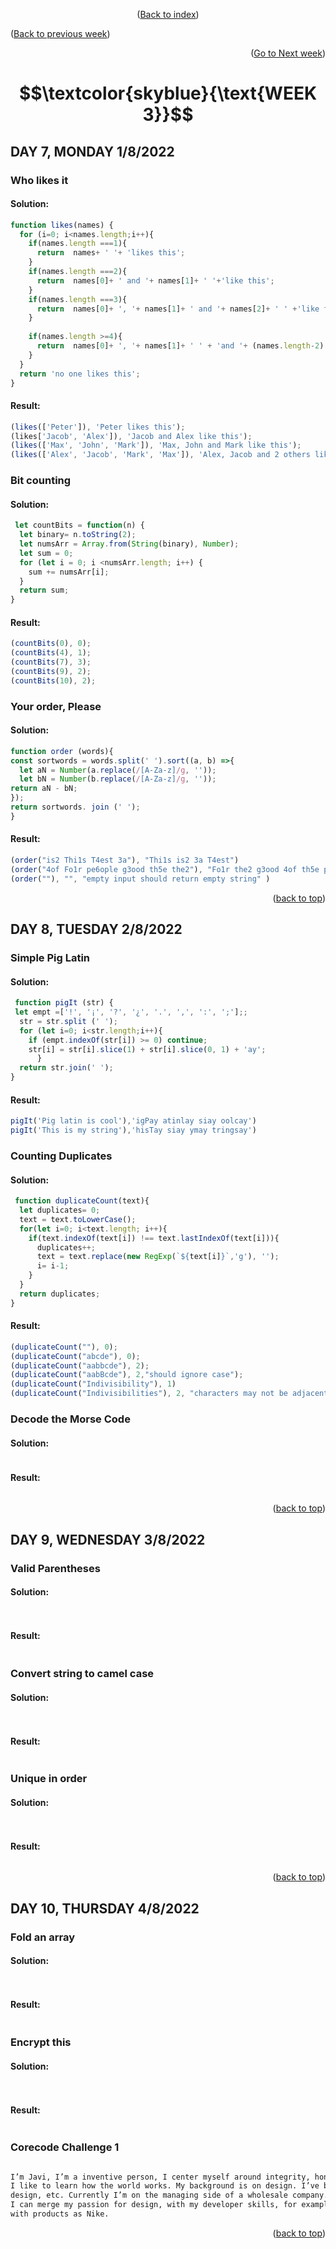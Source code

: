 <div id="top">
<p align="center">(<a href="https://github.com/javiarriagag/core-code-from-scratch-readme#readme">Back to index</a>)</p>
<p align="left">(<a href="https://github.com/javiarriagag/core-code-from-scratch-readme/blob/main/WEEK2.md">Back to previous week</a>)</p>
<p align="right">(<a href="https://github.com/javiarriagag/core-code-from-scratch-readme/blob/main/WEEK1.md">Go to Next week</a>)</p
</div>
 
<div id="title ">
 
#  $$\textcolor{skyblue}{\text{WEEK 3}}$$

</div>

## **DAY 7, MONDAY 1/8/2022**


### **Who likes it**<br>
 
 #### Solution:
```javascript
function likes(names) {
  for (i=0; i<names.length;i++){
    if(names.length ===1){
      return  names+ ' '+ 'likes this';
    }
    if(names.length ===2){
      return  names[0]+ ' and '+ names[1]+ ' '+'like this';
    }
    if(names.length ===3){
      return  names[0]+ ', '+ names[1]+ ' and '+ names[2]+ ' ' +'like this';
    }
    
    if(names.length >=4){
      return  names[0]+ ', '+ names[1]+ ' ' + 'and '+ (names.length-2) +' others like this';
    }
  } 
  return 'no one likes this';
}

```

#### Result:
 ```javascript
(likes(['Peter']), 'Peter likes this');
(likes['Jacob', 'Alex']), 'Jacob and Alex like this');
(likes(['Max', 'John', 'Mark']), 'Max, John and Mark like this');
(likes(['Alex', 'Jacob', 'Mark', 'Max']), 'Alex, Jacob and 2 others like this');

```
 

### **Bit counting**<br>
 
 #### Solution:
```javascript
 let countBits = function(n) {
  let binary= n.toString(2);
  let numsArr = Array.from(String(binary), Number);
  let sum = 0;
  for (let i = 0; i <numsArr.length; i++) {
    sum += numsArr[i];
  }
  return sum;
}

```

#### Result:
 ```javascript
(countBits(0), 0);
(countBits(4), 1);
(countBits(7), 3);
(countBits(9), 2);
(countBits(10), 2);                                    

```
 

### **Your order, Please**<br>
 
 #### Solution:
```javascript
function order (words){
const sortwords = words.split(' ').sort((a, b) =>{
  let aN = Number(a.replace(/[A-Za-z]/g, ''));
  let bN = Number(b.replace(/[A-Za-z]/g, ''));
return aN - bN;
});
return sortwords. join (' ');
}
```

#### Result:
 ```javascript
(order("is2 Thi1s T4est 3a"), "Thi1s is2 3a T4est")
(order("4of Fo1r pe6ople g3ood th5e the2"), "Fo1r the2 g3ood 4of th5e pe6ople")
(order(""), "", "empty input should return empty string" )

``` 
 <p align="right">(<a href="#top">back to top</a>)</p>
 
 ## **DAY 8, TUESDAY 2/8/2022**


### **Simple Pig Latin**<br>
 
 #### Solution:
```javascript
 function pigIt (str) {
 let empt =['!', '¡', '?', '¿', '.', ',', ':', ';'];;
  str = str.split (' ');
  for (let i=0; i<str.length;i++){
    if (empt.indexOf(str[i]) >= 0) continue;
    str[i] = str[i].slice(1) + str[i].slice(0, 1) + 'ay';
      } 
  return str.join(' ');
}
 ```
 
 #### Result:
 ```javascript
pigIt('Pig latin is cool'),'igPay atinlay siay oolcay')
pigIt('This is my string'),'hisTay siay ymay tringsay')
``` 
 
### **Counting Duplicates**<br>
 
 #### Solution:
```javascript
 function duplicateCount(text){
  let duplicates= 0;
  text = text.toLowerCase(); 
  for(let i=0; i<text.length; i++){
    if(text.indexOf(text[i]) !== text.lastIndexOf(text[i])){
      duplicates++;
      text = text.replace(new RegExp(`${text[i]}`,'g'), '');
      i= i-1;
    }
  }
  return duplicates;
}
 ```
 
 #### Result:
 ```javascript
(duplicateCount(""), 0);
(duplicateCount("abcde"), 0);
(duplicateCount("aabbcde"), 2);
(duplicateCount("aabBcde"), 2,"should ignore case");
(duplicateCount("Indivisibility"), 1)
(duplicateCount("Indivisibilities"), 2, "characters may not be adjacent")                              
``` 
 
 ### **Decode the Morse Code**<br>
 
 #### Solution:
```javascript
 ```
 
 #### Result:
 ```javascript
``` 
 
<p align="right">(<a href="#top">back to top</a>)</p>

 
  ## **DAY 9, WEDNESDAY 3/8/2022**


### **Valid Parentheses**<br>
 
 #### Solution:
```javascript
 
 ```
  #### Result:
 ```javascript
 
 
``` 
 
### **Convert string to camel case**<br>
 
 #### Solution:
```javascript
 
 ```
  #### Result:
 ```javascript
 
 
``` 
### **Unique in order**<br>
 
 #### Solution:
```javascript
 
 ```
  #### Result:
 ```javascript
 
 
``` 
 
<p align="right">(<a href="#top">back to top</a>)</p>
 
 
   ## **DAY 10, THURSDAY 4/8/2022**


### **Fold an array**<br>
 
 #### Solution:
```javascript
 
 ```
  #### Result:
 ```javascript
 
 
``` 
 
### **Encrypt this**<br>
 
 #### Solution:
```javascript
 
 ```
  #### Result:
 ```javascript
 
 
``` 
 
### **Corecode Challenge 1**<br> 
 ```html

I’m Javi, I’m a inventive person, I center myself around integrity, honesty, ingenuity, passion and loyalty. 
I like to learn how the world works. My background is on design. I’ve been on interiors, garment design, digital 
design, etc. Currently I’m on the managing side of a wholesale company. I would love to find a place where 
I can merge my passion for design, with my developer skills, for example on a garment company that merges tech 
with products as Nike.
``` 
<p align="right">(<a href="#top">back to top</a>)</p>
